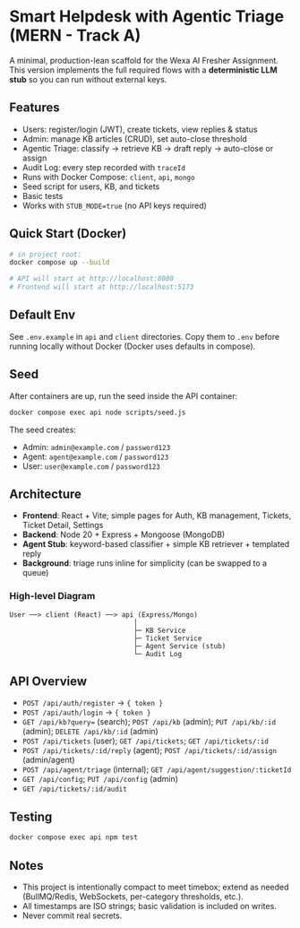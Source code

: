 # Smart Helpdesk with Agentic Triage (MERN - Track A)

A minimal, production-lean scaffold for the Wexa AI Fresher Assignment. This version implements the full required flows with a **deterministic LLM stub** so you can run without external keys.

## Features
- Users: register/login (JWT), create tickets, view replies & status
- Admin: manage KB articles (CRUD), set auto-close threshold
- Agentic Triage: classify → retrieve KB → draft reply → auto-close or assign
- Audit Log: every step recorded with `traceId`
- Runs with Docker Compose: `client`, `api`, `mongo`
- Seed script for users, KB, and tickets
- Basic tests
- Works with `STUB_MODE=true` (no API keys required)

## Quick Start (Docker)
```bash
# in project root:
docker compose up --build

# API will start at http://localhost:8080
# Frontend will start at http://localhost:5173
```

## Default Env
See `.env.example` in `api` and `client` directories. Copy them to `.env` before running locally without Docker (Docker uses defaults in compose).

## Seed
After containers are up, run the seed inside the API container:
```bash
docker compose exec api node scripts/seed.js
```
The seed creates:
- Admin: `admin@example.com` / `password123`
- Agent: `agent@example.com` / `password123`
- User: `user@example.com` / `password123`

## Architecture
- **Frontend**: React + Vite; simple pages for Auth, KB management, Tickets, Ticket Detail, Settings
- **Backend**: Node 20 + Express + Mongoose (MongoDB)
- **Agent Stub**: keyword-based classifier + simple KB retriever + templated reply
- **Background**: triage runs inline for simplicity (can be swapped to a queue)

### High-level Diagram
```
User ──> client (React) ──> api (Express/Mongo)
                               │
                               ├─ KB Service
                               ├─ Ticket Service
                               ├─ Agent Service (stub)
                               └─ Audit Log
```

## API Overview
- `POST /api/auth/register` → `{ token }`
- `POST /api/auth/login` → `{ token }`
- `GET /api/kb?query=` (search); `POST /api/kb` (admin); `PUT /api/kb/:id` (admin); `DELETE /api/kb/:id` (admin)
- `POST /api/tickets` (user); `GET /api/tickets`; `GET /api/tickets/:id`
- `POST /api/tickets/:id/reply` (agent); `POST /api/tickets/:id/assign` (admin/agent)
- `POST /api/agent/triage` (internal); `GET /api/agent/suggestion/:ticketId`
- `GET /api/config`; `PUT /api/config` (admin)
- `GET /api/tickets/:id/audit`

## Testing
```bash
docker compose exec api npm test
```

## Notes
- This project is intentionally compact to meet timebox; extend as needed (BullMQ/Redis, WebSockets, per-category thresholds, etc.).
- All timestamps are ISO strings; basic validation is included on writes.
- Never commit real secrets.
